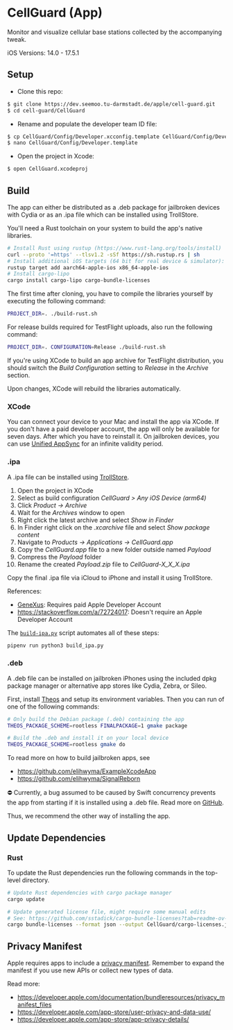 # CellGuard (App)

Monitor and visualize cellular base stations collected by the accompanying tweak.

iOS Versions: 14.0 - 17.5.1

## Setup

- Clone this repo:
```sh
$ git clone https://dev.seemoo.tu-darmstadt.de/apple/cell-guard.git
$ cd cell-guard/CellGuard
```

- Rename and populate the developer team ID file:
```sh
$ cp CellGuard/Config/Developer.xcconfig.template CellGuard/Config/Developer.template
$ nano CellGuard/Config/Developer.template
```

- Open the project in Xcode:
```sh
$ open CellGuard.xcodeproj
```

## Build
The app can either be distributed as a .deb package for jailbroken devices with Cydia or as an .ipa file which can be installed using TrollStore.

You'll need a Rust toolchain on your system to build the app's native libraries.
```sh
# Install Rust using rustup (https://www.rust-lang.org/tools/install)
curl --proto '=https' --tlsv1.2 -sSf https://sh.rustup.rs | sh
# Install additional iOS targets (64 bit for real device & simulator):
rustup target add aarch64-apple-ios x86_64-apple-ios
# Install cargo-lipo
cargo install cargo-lipo cargo-bundle-licenses
```

The first time after cloning, you have to compile the libraries yourself by executing the following command:
```sh
PROJECT_DIR=. ./build-rust.sh
```
For release builds required for TestFlight uploads, also run the following command:
```sh
PROJECT_DIR=. CONFIGURATION=Release ./build-rust.sh
```
If you're using XCode to build an app archive for TestFlight distribution, you should switch the *Build Configuration* setting to *Release* in the *Archive* section.

Upon changes, XCode will rebuild the libraries automatically.

### XCode

You can connect your device to your Mac and install the app via XCode.
If you don't have a paid developer account, the app will only be available for seven days.
After which you have to reinstall it.
On jailbroken devices, you can use [Unified AppSync](https://cydia.akemi.ai/?page/ai.akemi.appsyncunified) for an infinite validity period.

### .ipa

A .ipa file can be installed using [TrollStore](https://github.com/opa334/TrollStore).

1. Open the project in XCode
2. Select as build configuration *CellGuard > Any iOS Device (arm64)*
3. Click *Product -> Archive*
4. Wait for the *Archives* window to open
5. Right click the latest archive and select *Show in Finder*
6. In Finder right click on the *.xcarchive* file and select *Show package content*
7. Navigate to *Products -> Applications -> CellGuard.app*
8. Copy the *CellGuard.app* file to a new folder outside named *Payload*
9. Compress the *Payload* folder
10. Rename the created *Payload.zip* file to *CellGuard-X_X_X.ipa*

Copy the final .ipa file via iCloud to iPhone and install it using TrollStore.

References:
- [GeneXus](https://wiki.genexus.com/commwiki/servlet/wiki?34616,HowTo%3A+Create+an+.ipa+file+from+XCode): Requires paid Apple Developer Account
- https://stackoverflow.com/a/72724017: Doesn't require an Apple Developer Account

The [`build-ipa.py`](./build_ipa.py) script automates all of these steps:
```sh
pipenv run python3 build_ipa.py
```

### .deb

A .deb file can be installed on jailbroken iPhones using the included dpkg package manager or alternative app stores like Cydia, Zebra, or Sileo.

First, install [Theos](https://theos.dev/docs/) and setup its environment variables.
Then you can run of one of the following commands:

```bash
# Only build the Debian package (.deb) containing the app
THEOS_PACKAGE_SCHEME=rootless FINALPACKAGE=1 gmake package

# Build the .deb and install it on your local device
THEOS_PACKAGE_SCHEME=rootless gmake do
```

To read more on how to build jailbroken apps, see
- https://github.com/elihwyma/ExampleXcodeApp
- https://github.com/elihwyma/SignalReborn

⛔️ Currently, a bug assumed to be caused by Swift concurrency prevents the app from starting if it is installed using a .deb file. Read more on [GitHub](https://github.com/utmapp/UTM/issues/3628#issuecomment-1144471721).

Thus, we recommend the other way of installing the app.

## Update Dependencies

### Rust

To update the Rust dependencies run the following commands in the top-level directory.
```sh
# Update Rust dependencies with cargo package manager
cargo update

# Update generated license file, might require some manual edits
# See: https://github.com/sstadick/cargo-bundle-licenses?tab=readme-ov-file#usage
cargo bundle-licenses --format json --output CellGuard/cargo-licenses.json --previous CellGuard/cargo-licenses.json
```

## Privacy Manifest

Apple requires apps to include a [privacy manifest](./PrivacyInfo.xcprivacy).
Remember to expand the manifest if you use new APIs or collect new types of data.

Read more:
- https://developer.apple.com/documentation/bundleresources/privacy_manifest_files
- https://developer.apple.com/app-store/user-privacy-and-data-use/
- https://developer.apple.com/app-store/app-privacy-details/
